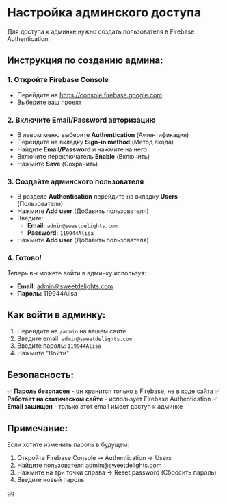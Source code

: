 # Настройка админского доступа

Для доступа к админке нужно создать пользователя в Firebase Authentication.

## Инструкция по созданию админа:

### 1. Откройте Firebase Console
- Перейдите на https://console.firebase.google.com
- Выберите ваш проект

### 2. Включите Email/Password авторизацию
- В левом меню выберите **Authentication** (Аутентификация)
- Перейдите на вкладку **Sign-in method** (Метод входа)
- Найдите **Email/Password** и нажмите на него
- Включите переключатель **Enable** (Включить)
- Нажмите **Save** (Сохранить)

### 3. Создайте админского пользователя
- В разделе **Authentication** перейдите на вкладку **Users** (Пользователи)
- Нажмите **Add user** (Добавить пользователя)
- Введите:
  - **Email:** `admin@sweetdelights.com`
  - **Password:** `119944Alisa`
- Нажмите **Add user** (Добавить пользователя)

### 4. Готово!
Теперь вы можете войти в админку используя:
- **Email:** admin@sweetdelights.com
- **Пароль:** 119944Alisa

## Как войти в админку:

1. Перейдите на `/admin` на вашем сайте
2. Введите email: `admin@sweetdelights.com`
3. Введите пароль: `119944Alisa`
4. Нажмите "Войти"

## Безопасность:

✅ **Пароль безопасен** - он хранится только в Firebase, не в коде сайта
✅ **Работает на статическом сайте** - использует Firebase Authentication
✅ **Email защищен** - только этот email имеет доступ к админке

## Примечание:

Если хотите изменить пароль в будущем:
1. Откройте Firebase Console → Authentication → Users
2. Найдите пользователя admin@sweetdelights.com
3. Нажмите на три точки справа → Reset password (Сбросить пароль)
4. Введите новый пароль


gg